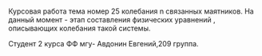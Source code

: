 #  
Курсовая работа тема номер 25 колебания n связанных маятников. 
На данный момент - этап составления физических уравнений , описывающих колебания такой системы.

Студент 2 курса ФФ мгу- Авдонин Евгений,209 группа.
